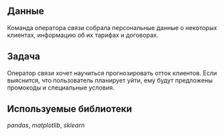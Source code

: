 ## Данные

Команда оператора связи собрала персональные данные о некоторых клиентах, информацию об их тарифах и договорах.

## Задача

Оператор связи хочет научиться прогнозировать отток клиентов. Если выяснится, что пользователь планирует уйти, ему будут предложены промокоды и специальные условия. 

## Используемые библиотеки
*pandas*, *matplotlib*, *sklearn*

